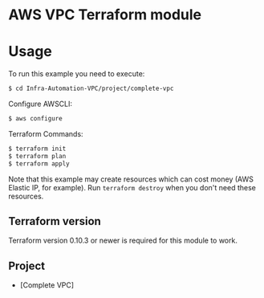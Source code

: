 AWS VPC Terraform module
========================

Usage
=====

To run this example you need to execute:

```bash
$ cd Infra-Automation-VPC/project/complete-vpc
```

Configure AWSCLI:
```bash
$ aws configure
```

Terraform Commands:
```bash
$ terraform init
$ terraform plan
$ terraform apply
```

Note that this example may create resources which can cost money (AWS Elastic IP, for example). Run `terraform destroy` when you don't need these resources.



Terraform version
-----------------

Terraform version 0.10.3 or newer is required for this module to work.

Project
--------

* [Complete VPC]



